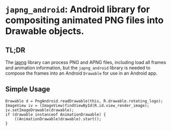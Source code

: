 # ``japng_android``: Android library for compositing animated PNG files into Drawable objects.

## TL;DR

The [japng](https://github.com/aellerton/japng) library can process PNG and APNG files, including load all frames and
animation information, but the ``japng_android`` library is needed to compose the frames into an Android ``Drawable``
for use in an Android app.

## Simple Usage

    Drawable d = PngAndroid.readDrawable(this, R.drawable.rotating_logo);
    ImageView iv = (ImageView)findViewById(R.id.view_render_image);
    iv.setImageDrawable(drawable);
    if (drawable instanceof AnimationDrawable) {
        ((AnimationDrawable)drawable).start();
    }


